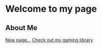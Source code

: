 # Welcome to my page

## About Me




[New page...](./newPage "Here is a new page you go to")
[Check out my gaming library][ref]


[ref]: /gaming "This can also use hover text"
